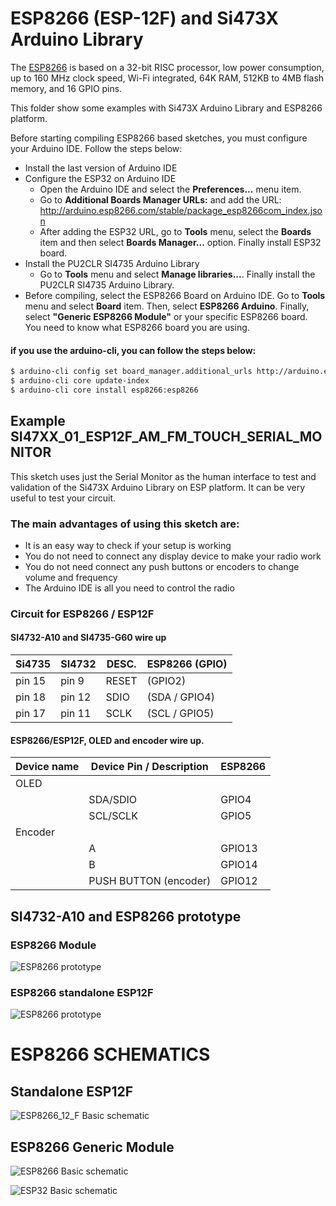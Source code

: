 # ESP8266 (ESP-12F) and Si473X Arduino Library

The [ESP8266](https://www.espressif.com/en/products/socs/esp8266) is based on a 32-bit RISC processor, low power consumption, up to 160 MHz clock speed, Wi-Fi integrated, 64K RAM, 512KB to 4MB flash memory, and 16 GPIO pins.

This folder show some examples with Si473X Arduino Library and ESP8266 platform.

Before starting compiling ESP8266 based sketches, you must configure your Arduino IDE. Follow the steps below:

* Install the last version of Arduino IDE
* Configure the ESP32 on Arduino IDE
  * Open the Arduino IDE and select the __Preferences...__ menu item.
  * Go to __Additional Boards Manager URLs:__ and add the URL: http://arduino.esp8266.com/stable/package_esp8266com_index.json
  * After adding the ESP32 URL, go to __Tools__ menu, select the __Boards__ item and then select __Boards Manager...__ option. Finally install ESP32 board.
* Install the PU2CLR SI4735 Arduino Library
  * Go to __Tools__ menu and select __Manage libraries...__. Finally install the PU2CLR SI4735 Arduino Library.
* Before compiling, select the ESP8266 Board on Arduino IDE.  Go to __Tools__ menu and select __Board__ item. Then, select __ESP8266 Arduino__. Finally, select __"Generic ESP8266 Module"__ or your specific ESP8266 board. You need to know what ESP8266 board you are using.


#### if you use the arduino-cli, you can follow the steps below:

```bash
$ arduino-cli config set board_manager.additional_urls http://arduino.esp8266.com/stable/package_esp8266com_index.json
$ arduino-cli core update-index
$ arduino-cli core install esp8266:esp8266
```

## Example SI47XX_01_ESP12F_AM_FM_TOUCH_SERIAL_MONITOR

This sketch uses just the Serial Monitor as the human interface to test and validation of the Si473X Arduino Library on ESP platform. It can be very useful to test your circuit.

### The main advantages of using this sketch are:

* It is an easy way to check if your setup is working
* You do not need to connect any display device to make your radio work
* You do not need connect any push buttons or encoders to change volume and frequency
* The Arduino IDE is all you need to control the radio

### Circuit for ESP8266 / ESP12F


#### SI4732-A10 and SI4735-G60 wire up

| Si4735  | SI4732   | DESC.  | ESP8266  (GPIO)    |
|---------|----------|--------|--------------------|
| pin 15  |  pin 9   | RESET  |   (GPIO2)          |
| pin 18  |  pin 12  | SDIO   |   (SDA / GPIO4)    |
| pin 17  |  pin 11  | SCLK   |   (SCL / GPIO5)    |


#### ESP8266/ESP12F, OLED and encoder wire up.

| Device name               | Device Pin / Description      |  ESP8266      |
|---------------------------|-------------------------------|---------------|
|    OLED                   |                               |               |
|                           | SDA/SDIO                      |  GPIO4        |
|                           | SCL/SCLK                      |  GPIO5        |
|    Encoder                |                               |               |
|                           | A                             |  GPIO13       |
|                           | B                             |  GPIO14       |
|                           | PUSH BUTTON (encoder)         |  GPIO12       |



## SI4732-A10 and ESP8266 prototype

### ESP8266 Module

![ESP8266 prototype](../../extras/images/esp8266_module.jpg)


### ESP8266 standalone ESP12F


![ESP8266 prototype](../../extras/images/esp8266_12F1.png)



# ESP8266 SCHEMATICS

## Standalone ESP12F

![ESP8266_12_F Basic schematic](../../extras/images/schematic_esp8266_12_f.png)


## ESP8266 Generic Module


![ESP8266 Basic schematic](../../extras/images/schematic_esp8266_basic.png)


![ESP32 Basic schematic](../../extras/images/schematic_esp8266_oled_SI47XX_02_ALL_IN_ONE.png)

